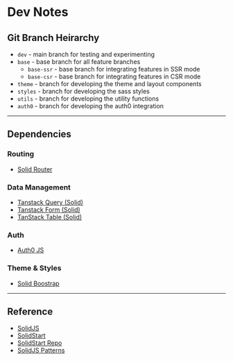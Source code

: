 # Dev Notes

## Git Branch Heirarchy

- `dev` - main branch for testing and experimenting
- `base` - base branch for all feature branches
  - `base-ssr` - base branch for integrating features in SSR mode
  - `base-csr` - base branch for integrating features in CSR mode
- `theme` - branch for developing the theme and layout components
- `styles` - branch for developing the sass styles
- `utils` - branch for developing the utility functions
- `auth0` - branch for developing the auth0 integration

----

## Dependencies

### Routing

- [Solid Router](https://docs.solidjs.com/guides/how-to-guides/routing-in-solid/solid-router)

### Data Management

- [Tanstack Query (Solid)](https://tanstack.com/query/latest/docs/framework/solid/overview)
- [Tanstack Form (Solid)](https://tanstack.com/form/latest/docs/guides/basic-concepts)
- [TanStack Table (Solid)](https://tanstack.com/table/v8/docs/introduction)

### Auth

- [Auth0 JS](https://auth0.com/docs/libraries/auth0js)

### Theme & Styles

- [Solid Boostrap](https://solid-libs.github.io/solid-bootstrap/)

----

## Reference

- [SolidJS](https://docs.solidjs.com/)
- [SolidStart](https://start.solidjs.com/)
- [SolidStart Repo](https://github.com/solidjs/solid-start/)
- [SolidJS Patterns](https://raqueebuddinaziz.com/blog/3-patterns-to-write-better-and-more-readable-solidjs-components)
